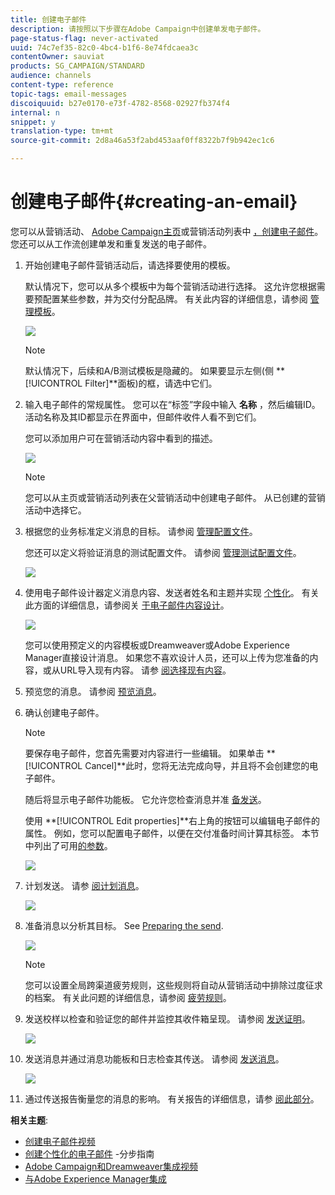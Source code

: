 ```yaml
---
title: 创建电子邮件
description: 请按照以下步骤在Adobe Campaign中创建单发电子邮件。
page-status-flag: never-activated
uuid: 74c7ef35-82c0-4bc4-b1f6-8e74fdcaea3c
contentOwner: sauviat
products: SG_CAMPAIGN/STANDARD
audience: channels
content-type: reference
topic-tags: email-messages
discoiquuid: b27e0170-e73f-4782-8568-02927fb374f4
internal: n
snippet: y
translation-type: tm+mt
source-git-commit: 2d8a46a53f2abd453aaf0ff8322b7f9b942ec1c6

---
```



# 创建电子邮件{#creating-an-email}

您可以从营销活动、 [Adobe Campaign主页](../../start/using/marketing-activities.md#creating-a-marketing-activity)或营销活动列表中 [，创建电子邮件](../../start/using/interface-description.md#home-page)[](../../start/using/marketing-activities.md#about-marketing-activities)。 您还可以从工作流创建单发和重复发送的电子邮件。

1. 开始创建电子邮件营销活动后，请选择要使用的模板。

   默认情况下，您可以从多个模板中为每个营销活动进行选择。 这允许您根据需要预配置某些参数，并为交付分配品牌。 有关此内容的详细信息，请参阅 [管理模板](../../start/using/marketing-activity-templates.md)。

   ![](assets/email_creation_1.png)

   >[!NOTE]
   >
   >默认情况下，后续和A/B测试模板是隐藏的。 如果要显示左侧(侧 **[!UICONTROL Filter]**面板)的框，请选中它们。

1. 输入电子邮件的常规属性。 您可以在“标签”字段中输入 **名称** ，然后编辑ID。 活动名称及其ID都显示在界面中，但邮件收件人看不到它们。

   您可以添加用户可在营销活动内容中看到的描述。

   ![](assets/email_creation_2.png)

   >[!NOTE]
   >
   >您可以从主页或营销活动列表在父营销活动中创建电子邮件。 从已创建的营销活动中选择它。

1. 根据您的业务标准定义消息的目标。 请参阅 [管理配置文件](../../audiences/using/about-profiles.md)。

   您还可以定义将验证消息的测试配置文件。 请参阅 [管理测试配置文件](../../sending/using/managing-test-profiles-and-sending-proofs.md#managing-test-profiles)。

   ![](assets/email_creation_3.png)

1. 使用电子邮件设计器定义消息内容、发送者姓名和主题并实现 [个性化](../../designing/using/designing-content-in-adobe-campaign.md)。 有关此方面的详细信息，请参阅关 [于电子邮件内容设计](../../designing/using/designing-content-in-adobe-campaign.md)。

   ![](assets/email_creation_4.png)

   您可以使用预定义的内容模板或Dreamweaver或Adobe Experience Manager直接设计消息。 如果您不喜欢设计人员，还可以上传为您准备的内容，或从URL导入现有内容。 请参 [阅选择现有内容](../../designing/using/using-existing-content.md)。

1. 预览您的消息。 请参阅 [预览消息](../../sending/using/previewing-messages.md)。
1. 确认创建电子邮件。

   >[!NOTE]
   >
   >要保存电子邮件，您首先需要对内容进行一些编辑。 如果单击 **[!UICONTROL Cancel]**此时，您将无法完成向导，并且将不会创建您的电子邮件。

   随后将显示电子邮件功能板。 它允许您检查消息并准 [备发送](../../sending/using/preparing-the-send.md)。

   使用 **[!UICONTROL Edit properties]**右上角的按钮可以编辑电子邮件的属性。 例如，您可以配置电子邮件，以便在交付准备时间计算其标签。  本节中列出了可用[的参数](../../administration/using/configuring-email-channel.md#list-of-email-properties)。

   ![](assets/delivery_dashboard_2.png)

1. 计划发送。 请参 [阅计划消息](../../sending/using/about-scheduling-messages.md)。

   ![](assets/delivery_planning.png)

1. 准备消息以分析其目标。 See [Preparing the send](../../sending/using/confirming-the-send.md).

   ![](assets/preparing_delivery_2.png)

   >[!NOTE]
   >
   >您可以设置全局跨渠道疲劳规则，这些规则将自动从营销活动中排除过度征求的档案。 有关此问题的详细信息，请参阅 [疲劳规则](../../administration/using/fatigue-rules.md)。

1. 发送校样以检查和验证您的邮件并监控其收件箱呈现。 请参阅 [发送证明](../../sending/using/managing-test-profiles-and-sending-proofs.md#sending-proofs)。

   ![](assets/bat_select.png)

1. 发送消息并通过消息功能板和日志检查其传送。 请参阅 [发送消息](../../sending/using/confirming-the-send.md)。

   ![](assets/confirm_delivery.png)

1. 通过传送报告衡量您的消息的影响。 有关报告的详细信息，请参 [阅此部分](../../reporting/using/about-dynamic-reports.md)。

**相关主题**:

* [创建电子邮件视频](https://docs.adobe.com/content/help/en/campaign-learn/campaign-standard-tutorials/getting-started/create-email-from-homepage.html)
* [创建个性化的电子邮件](https://helpx.adobe.com/campaign/kb/acs-get-started-with-emails.html) -分步指南
* [Adobe Campaign和Dreamweaver集成视频](https://docs.adobe.com/content/help/en/campaign-learn/campaign-standard-tutorials/designing-content/email-designer/dreamweaver-integration.html)
* [与Adobe Experience Manager集成](../../integrating/using/integrating-with-experience-manager.md)
